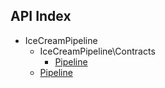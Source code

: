 API Index
---------

* IceCreamPipeline
    * IceCreamPipeline\Contracts
        * [Pipeline](IceCreamPipeline-Contracts-Pipeline.md)
    * [Pipeline](IceCreamPipeline-Pipeline.md)


